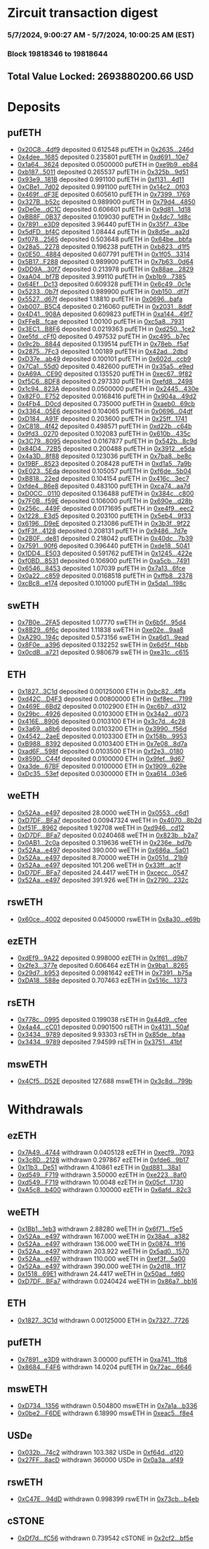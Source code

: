 # Zircuit transaction digest
### 5/7/2024, 9:00:27 AM - 5/7/2024, 10:00:25 AM (EST)
### Block 19818346 to 19818644

## Total Value Locked: 2693880200.66 USD

# Deposits
## pufETH
- [0x20C8...4df9](https://etherscan.io/address/0x20C818905bCef0c8dFF7Ce945f5a8d06a8C54df9) deposited 0.612548 pufETH in [0x2635...246d](https://etherscan.io/tx/0x20C818905bCef0c8dFF7Ce945f5a8d06a8C54df9)
- [0x4dee...1685](https://etherscan.io/address/0x4dee20CfE9513751783b792E276E14E1886a1685) deposited 0.235801 pufETH in [0xd691...10e7](https://etherscan.io/tx/0x4dee20CfE9513751783b792E276E14E1886a1685)
- [0x1a64...3624](https://etherscan.io/address/0x1a64334727B303E7f3d3F72804DfBafb03de3624) deposited 0.0500000 pufETH in [0xe9b9...eb84](https://etherscan.io/tx/0x1a64334727B303E7f3d3F72804DfBafb03de3624)
- [0xb187...5011](https://etherscan.io/address/0xb18735B1AEa0dd8017f4b303638B4438a6eF5011) deposited 0.265537 pufETH in [0x325b...9d51](https://etherscan.io/tx/0xb18735B1AEa0dd8017f4b303638B4438a6eF5011)
- [0x93e9...181B](https://etherscan.io/address/0x93e96C2b095162D8a943C38095F7F90770eD181B) deposited 0.991100 pufETH in [0xf131...4d11](https://etherscan.io/tx/0x93e96C2b095162D8a943C38095F7F90770eD181B)
- [0xCBe1...7d02](https://etherscan.io/address/0xCBe169a4d319fF135aeb3984B85A32eBDa1B7d02) deposited 0.991100 pufETH in [0x14c2...0f03](https://etherscan.io/tx/0xCBe169a4d319fF135aeb3984B85A32eBDa1B7d02)
- [0x469f...dF3E](https://etherscan.io/address/0x469f7707F1D24F342585a88a997A226DC677dF3E) deposited 0.605610 pufETH in [0x7399...1769](https://etherscan.io/tx/0x469f7707F1D24F342585a88a997A226DC677dF3E)
- [0x327B...b52c](https://etherscan.io/address/0x327B7F2C9719b3ffb1ba8bdCD372217d0f01b52c) deposited 0.989900 pufETH in [0x79d4...4850](https://etherscan.io/tx/0x327B7F2C9719b3ffb1ba8bdCD372217d0f01b52c)
- [0xDe0e...dC1C](https://etherscan.io/address/0xDe0e0500067fD767677dc906174Cd63d6ed9dC1C) deposited 0.606601 pufETH in [0x9d81...1d18](https://etherscan.io/tx/0xDe0e0500067fD767677dc906174Cd63d6ed9dC1C)
- [0xBB8F...0B37](https://etherscan.io/address/0xBB8F8aDC3aEcE3E37E45e1FdC884f6e28f3c0B37) deposited 0.109030 pufETH in [0x4dc7...1d8c](https://etherscan.io/tx/0xBB8F8aDC3aEcE3E37E45e1FdC884f6e28f3c0B37)
- [0x7891...e3D9](https://etherscan.io/address/0x789148AC67bd73eF19a3ba11B225bf059f6Ce3D9) deposited 3.96440 pufETH in [0x35f7...43be](https://etherscan.io/tx/0x789148AC67bd73eF19a3ba11B225bf059f6Ce3D9)
- [0x5dFD...bf4C](https://etherscan.io/address/0x5dFD959497F34955Bb441CFC38529568c376bf4C) deposited 1.08444 pufETH in [0x8d5e...aa2d](https://etherscan.io/tx/0x5dFD959497F34955Bb441CFC38529568c376bf4C)
- [0xf078...2565](https://etherscan.io/address/0xf07842709F635FcBEe66A18B0Db9feAD43D52565) deposited 0.503648 pufETH in [0x64be...bbfa](https://etherscan.io/tx/0xf07842709F635FcBEe66A18B0Db9feAD43D52565)
- [0x28a5...2278](https://etherscan.io/address/0x28a5c572fe2AE0FD5CCAAf45f6a4843e4a4D2278) deposited 0.196238 pufETH in [0xb823...d1f5](https://etherscan.io/tx/0x28a5c572fe2AE0FD5CCAAf45f6a4843e4a4D2278)
- [0x0E50...4884](https://etherscan.io/address/0x0E502e5c099433FBFAB95a7544884D000b314884) deposited 0.607791 pufETH in [0x1f05...3314](https://etherscan.io/tx/0x0E502e5c099433FBFAB95a7544884D000b314884)
- [0x5B17...F288](https://etherscan.io/address/0x5B176868eaAdC03d4f3279AF742d05C28369F288) deposited 0.989900 pufETH in [0x7b63...0d64](https://etherscan.io/tx/0x5B176868eaAdC03d4f3279AF742d05C28369F288)
- [0xDD9A...30f7](https://etherscan.io/address/0xDD9A5200D214922471214a877aF8d1F5267930f7) deposited 0.213978 pufETH in [0x88ae...2829](https://etherscan.io/tx/0xDD9A5200D214922471214a877aF8d1F5267930f7)
- [0xaA04...bf7B](https://etherscan.io/address/0xaA04121D2b943bbb3704789f0cfe2C2699e2bf7B) deposited 3.99110 pufETH in [0xb1b9...7385](https://etherscan.io/tx/0xaA04121D2b943bbb3704789f0cfe2C2699e2bf7B)
- [0x64Ef...Dc13](https://etherscan.io/address/0x64EfAd5EF785e618418DDBB0D30D4ab2c24FDc13) deposited 0.609328 pufETH in [0x6c49...0c1e](https://etherscan.io/tx/0x64EfAd5EF785e618418DDBB0D30D4ab2c24FDc13)
- [0x5233...0b7f](https://etherscan.io/address/0x5233A772e3302B42cC4aC095717174bb75190b7f) deposited 0.989900 pufETH in [0xb150...df7f](https://etherscan.io/tx/0x5233A772e3302B42cC4aC095717174bb75190b7f)
- [0x5527...d67f](https://etherscan.io/address/0x55271B662Abd79119D4aC512905A278b1119d67f) deposited 1.18810 pufETH in [0x0696...bafa](https://etherscan.io/tx/0x55271B662Abd79119D4aC512905A278b1119d67f)
- [0xb007...B5C4](https://etherscan.io/address/0xb00752ACC7C2cb529577AC65aD73D919f4f9B5C4) deposited 0.216060 pufETH in [0x2031...8ddf](https://etherscan.io/tx/0xb00752ACC7C2cb529577AC65aD73D919f4f9B5C4)
- [0x4D41...908A](https://etherscan.io/address/0x4D41382a9c4026FBd79B86aF52f18e9c2A5c908A) deposited 0.609823 pufETH in [0xa144...49f7](https://etherscan.io/tx/0x4D41382a9c4026FBd79B86aF52f18e9c2A5c908A)
- [0xFFeB...fcae](https://etherscan.io/address/0xFFeBf6747D8B46852E552d0FFeBe71d47aC9fcae) deposited 1.00100 pufETH in [0xc5a8...7931](https://etherscan.io/tx/0xFFeBf6747D8B46852E552d0FFeBe71d47aC9fcae)
- [0x3EC1...B8F6](https://etherscan.io/address/0x3EC1CF6470366DedD0A63660f2be2635b127B8F6) deposited 0.0219363 pufETH in [0xd250...1ce2](https://etherscan.io/tx/0x3EC1CF6470366DedD0A63660f2be2635b127B8F6)
- [0xe5fd...cFf0](https://etherscan.io/address/0xe5fdb7abbd8273e2C5A0826C81E52c4377fecFf0) deposited 0.497532 pufETH in [0xc495...b7ec](https://etherscan.io/tx/0xe5fdb7abbd8273e2C5A0826C81E52c4377fecFf0)
- [0x9c2b...8844](https://etherscan.io/address/0x9c2b04692fB15Cee6c45480e130E35b941958844) deposited 0.139514 pufETH in [0x78eb...f5af](https://etherscan.io/tx/0x9c2b04692fB15Cee6c45480e130E35b941958844)
- [0x2875...7Fc3](https://etherscan.io/address/0x2875403e0D69641CF631f10E48E63C40E4b27Fc3) deposited 1.00189 pufETH in [0x42ad...2dbd](https://etherscan.io/tx/0x2875403e0D69641CF631f10E48E63C40E4b27Fc3)
- [0xD37e...ab49](https://etherscan.io/address/0xD37e061a72f376755B5F78adFcC93CD5863Dab49) deposited 0.100101 pufETH in [0x602d...ccb9](https://etherscan.io/tx/0xD37e061a72f376755B5F78adFcC93CD5863Dab49)
- [0x7Ca1...55d0](https://etherscan.io/address/0x7Ca19974BD87176b5916197646C9f416368955d0) deposited 0.482600 pufETH in [0x35a5...e9ed](https://etherscan.io/tx/0x7Ca19974BD87176b5916197646C9f416368955d0)
- [0xA69A...CE90](https://etherscan.io/address/0xA69Aa68AceedF3834e7e718Ee7710F60b583CE90) deposited 0.135520 pufETH in [0xec67...9f82](https://etherscan.io/tx/0xA69Aa68AceedF3834e7e718Ee7710F60b583CE90)
- [0xf5C6...8DF8](https://etherscan.io/address/0xf5C62DfFef608E787995eA4F7a3cC0c49fa78DF8) deposited 0.297330 pufETH in [0xefd8...2498](https://etherscan.io/tx/0xf5C62DfFef608E787995eA4F7a3cC0c49fa78DF8)
- [0x1c94...823A](https://etherscan.io/address/0x1c949b3C0a31c81c47E173e13D3EC0dF9067823A) deposited 0.0500000 pufETH in [0x2445...430e](https://etherscan.io/tx/0x1c949b3C0a31c81c47E173e13D3EC0dF9067823A)
- [0x82F0...E752](https://etherscan.io/address/0x82F008EdB7B01276407c380Da566FF3Aa573E752) deposited 0.0168416 pufETH in [0x904a...49d2](https://etherscan.io/tx/0x82F008EdB7B01276407c380Da566FF3Aa573E752)
- [0x4Fb4...D0cd](https://etherscan.io/address/0x4Fb4b8fc00A953452D3EFb1Ec5391D2069bED0cd) deposited 0.735000 pufETH in [0xaeb0...69cb](https://etherscan.io/tx/0x4Fb4b8fc00A953452D3EFb1Ec5391D2069bED0cd)
- [0x3364...05E6](https://etherscan.io/address/0x33642E717F9F7Fa84f21D368Ed6dcD29E4ce05E6) deposited 0.104065 pufETH in [0x0696...04df](https://etherscan.io/tx/0x33642E717F9F7Fa84f21D368Ed6dcD29E4ce05E6)
- [0xD184...A91F](https://etherscan.io/address/0xD184155db83447A4FfEC2A2aF7c6B109317fA91F) deposited 0.203600 pufETH in [0x25ff...1741](https://etherscan.io/tx/0xD184155db83447A4FfEC2A2aF7c6B109317fA91F)
- [0xC818...4f42](https://etherscan.io/address/0xC818386b8532283F07b4fC08da45F7Cff51A4f42) deposited 0.498571 pufETH in [0xd22b...c64b](https://etherscan.io/tx/0xC818386b8532283F07b4fC08da45F7Cff51A4f42)
- [0x9fd3...0270](https://etherscan.io/address/0x9fd37061f08D35a6ccb62F89358639b357540270) deposited 0.102083 pufETH in [0x610b...435c](https://etherscan.io/tx/0x9fd37061f08D35a6ccb62F89358639b357540270)
- [0x3C79...8095](https://etherscan.io/address/0x3C7945Ef60697285Aaf221ff37c89B8A4BC08095) deposited 0.0167877 pufETH in [0x542b...8c9d](https://etherscan.io/tx/0x3C7945Ef60697285Aaf221ff37c89B8A4BC08095)
- [0x84D4...72B5](https://etherscan.io/address/0x84D4d31d832fD852Ae7291d0C052CF38CDFE72B5) deposited 0.200488 pufETH in [0x3912...e5da](https://etherscan.io/tx/0x84D4d31d832fD852Ae7291d0C052CF38CDFE72B5)
- [0x4a3D...8f88](https://etherscan.io/address/0x4a3D31887D0b931D1847d89684e2B968A3588f88) deposited 0.123036 pufETH in [0x7ba8...be8c](https://etherscan.io/tx/0x4a3D31887D0b931D1847d89684e2B968A3588f88)
- [0x19BF...8523](https://etherscan.io/address/0x19BFAaF47dbB44B38462ba31f1789e622C878523) deposited 0.208428 pufETH in [0xd1a5...7a9b](https://etherscan.io/tx/0x19BFAaF47dbB44B38462ba31f1789e622C878523)
- [0xE023...5Eda](https://etherscan.io/address/0xE0233DDdeEfFD0D55C93c833A91ED7b097EB5Eda) deposited 0.105057 pufETH in [0xf6de...5b04](https://etherscan.io/tx/0xE0233DDdeEfFD0D55C93c833A91ED7b097EB5Eda)
- [0xB818...22ed](https://etherscan.io/address/0xB818b515b8c1F4057F9FEC1B1B1bFDC5f99922ed) deposited 0.104154 pufETH in [0x416c...3ec7](https://etherscan.io/tx/0xB818b515b8c1F4057F9FEC1B1B1bFDC5f99922ed)
- [0xfde4...86e8](https://etherscan.io/address/0xfde463e90a786c0B61dDb31Af73F3897eD3786e8) deposited 0.483100 pufETH in [0xca74...aa7d](https://etherscan.io/tx/0xfde463e90a786c0B61dDb31Af73F3897eD3786e8)
- [0xD0CC...0110](https://etherscan.io/address/0xD0CC64e36bea20103F4bBEe5b8c1A1436b2E0110) deposited 0.136488 pufETH in [0x384c...c800](https://etherscan.io/tx/0xD0CC64e36bea20103F4bBEe5b8c1A1436b2E0110)
- [0x7F0B...f59E](https://etherscan.io/address/0x7F0B7116fDF1B8AA1946fd3389E890DDd608f59E) deposited 0.106000 pufETH in [0x690e...d28b](https://etherscan.io/tx/0x7F0B7116fDF1B8AA1946fd3389E890DDd608f59E)
- [0x256c...449F](https://etherscan.io/address/0x256c3A7e8c5C02cc6A362376ed9a4E99ADdB449F) deposited 0.0171695 pufETH in [0xe4f9...eec2](https://etherscan.io/tx/0x256c3A7e8c5C02cc6A362376ed9a4E99ADdB449F)
- [0x1228...E3d5](https://etherscan.io/address/0x1228d77d9A1D749da764a34a81a40c9f7792E3d5) deposited 0.203100 pufETH in [0x5eb4...9f33](https://etherscan.io/tx/0x1228d77d9A1D749da764a34a81a40c9f7792E3d5)
- [0x6196...D9eE](https://etherscan.io/address/0x619609F8D57469bdE90AaBb0Db0987f4E97DD9eE) deposited 0.213086 pufETH in [0x3b3f...9f22](https://etherscan.io/tx/0x619609F8D57469bdE90AaBb0Db0987f4E97DD9eE)
- [0xfF3f...4128](https://etherscan.io/address/0xfF3f2997f615919C70fE1Fcc90C4f17b40Da4128) deposited 0.208131 pufETH in [0x9486...7d7e](https://etherscan.io/tx/0xfF3f2997f615919C70fE1Fcc90C4f17b40Da4128)
- [0x2B0F...de81](https://etherscan.io/address/0x2B0F8a611983D7A26A4dA946B1D495670929de81) deposited 0.218042 pufETH in [0x40dc...7b39](https://etherscan.io/tx/0x2B0F8a611983D7A26A4dA946B1D495670929de81)
- [0x7591...90f6](https://etherscan.io/address/0x7591921c6F27Cdc3AAD6d00Cb585d84D470090f6) deposited 0.396440 pufETH in [0xde18...5041](https://etherscan.io/tx/0x7591921c6F27Cdc3AAD6d00Cb585d84D470090f6)
- [0x1DD4...E503](https://etherscan.io/address/0x1DD46703f055972b02708c0fF2BD688e8ecCE503) deposited 0.591762 pufETH in [0x1245...422e](https://etherscan.io/tx/0x1DD46703f055972b02708c0fF2BD688e8ecCE503)
- [0xf0BD...8531](https://etherscan.io/address/0xf0BDce39f67934f8eD60f0B89d21b9Fee4c78531) deposited 0.106900 pufETH in [0xa5cb...7491](https://etherscan.io/tx/0xf0BDce39f67934f8eD60f0B89d21b9Fee4c78531)
- [0x6546...8453](https://etherscan.io/address/0x6546ab8a46Fb2e6351612f9645eC890AfFd18453) deposited 1.07039 pufETH in [0x7a13...6fce](https://etherscan.io/tx/0x6546ab8a46Fb2e6351612f9645eC890AfFd18453)
- [0x0a22...c859](https://etherscan.io/address/0x0a227fc842F116986338153dAB70581A8A4Ac859) deposited 0.0168518 pufETH in [0xffb8...2378](https://etherscan.io/tx/0x0a227fc842F116986338153dAB70581A8A4Ac859)
- [0xcBc8...e174](https://etherscan.io/address/0xcBc805B4DB3aE9458D669d7373190ed243A2e174) deposited 0.101000 pufETH in [0x5da1...198c](https://etherscan.io/tx/0xcBc805B4DB3aE9458D669d7373190ed243A2e174)
## swETH
- [0x7B0e...2FA5](https://etherscan.io/address/0x7B0e77B8eA942dedC6602386748702f7c3742FA5) deposited 1.07770 swETH in [0x6b5f...95d4](https://etherscan.io/tx/0x7B0e77B8eA942dedC6602386748702f7c3742FA5)
- [0x8B29...6f6c](https://etherscan.io/address/0x8B2931Da263045EE57c0B90254a21FF4193D6f6c) deposited 1.11838 swETH in [0xe02e...9aa8](https://etherscan.io/tx/0x8B2931Da263045EE57c0B90254a21FF4193D6f6c)
- [0xA290...194c](https://etherscan.io/address/0xA29012a376716FBD163aE8693974422EaF4B194c) deposited 0.573156 swETH in [0xa6d1...9ead](https://etherscan.io/tx/0xA29012a376716FBD163aE8693974422EaF4B194c)
- [0x8F0e...a396](https://etherscan.io/address/0x8F0ea358E111018Db5B9faDb994FA05985a9a396) deposited 0.132252 swETH in [0x6d5f...f4bb](https://etherscan.io/tx/0x8F0ea358E111018Db5B9faDb994FA05985a9a396)
- [0x0cdB...a721](https://etherscan.io/address/0x0cdBD3c78615D7F9F94dB33BD9A435b42e92a721) deposited 0.980679 swETH in [0xe31c...c615](https://etherscan.io/tx/0x0cdBD3c78615D7F9F94dB33BD9A435b42e92a721)
## ETH
- [0x1827...3C1d](https://etherscan.io/address/0x1827b700e0D6B640d0e5B66d65cf3CB1393e3C1d) deposited 0.00125000 ETH in [0xbc82...4ffa](https://etherscan.io/tx/0x1827b700e0D6B640d0e5B66d65cf3CB1393e3C1d)
- [0xd42C...D4F3](https://etherscan.io/address/0xd42C3DDecd0A0E0A8a2bEFf5dfB10eAc8282D4F3) deposited 0.00800000 ETH in [0xf8ec...7199](https://etherscan.io/tx/0xd42C3DDecd0A0E0A8a2bEFf5dfB10eAc8282D4F3)
- [0x469E...6Bd2](https://etherscan.io/address/0x469E89cb536d69Ee496FE667Ece9FF2f90D66Bd2) deposited 0.0102900 ETH in [0xc6b7...d312](https://etherscan.io/tx/0x469E89cb536d69Ee496FE667Ece9FF2f90D66Bd2)
- [0x29bc...4926](https://etherscan.io/address/0x29bc058C54F60F9c6349e997e01c94E5Df014926) deposited 0.0103000 ETH in [0x34a2...d073](https://etherscan.io/tx/0x29bc058C54F60F9c6349e997e01c94E5Df014926)
- [0x416E...8906](https://etherscan.io/address/0x416ED0C65E956d6CD44E5f3Ca87f8e398bC48906) deposited 0.0103100 ETH in [0x3c7d...4c28](https://etherscan.io/tx/0x416ED0C65E956d6CD44E5f3Ca87f8e398bC48906)
- [0x3a69...a8b6](https://etherscan.io/address/0x3a69aB9639E3d6D43fAd084915C54B71B52aa8b6) deposited 0.0103200 ETH in [0x3990...f56d](https://etherscan.io/tx/0x3a69aB9639E3d6D43fAd084915C54B71B52aa8b6)
- [0x4542...2aeE](https://etherscan.io/address/0x45424c3214Ca6Dd4a8dA896644c5F2A38BA02aeE) deposited 0.0103300 ETH in [0x158b...9953](https://etherscan.io/tx/0x45424c3214Ca6Dd4a8dA896644c5F2A38BA02aeE)
- [0xB988...8392](https://etherscan.io/address/0xB988F150913D796eAf3aa14B67173f26B5e58392) deposited 0.0103400 ETH in [0x7e08...8d7a](https://etherscan.io/tx/0xB988F150913D796eAf3aa14B67173f26B5e58392)
- [0xad6F...598f](https://etherscan.io/address/0xad6F977D990Aa29896BAf918A51D50D08ED2598f) deposited 0.0103500 ETH in [0xf2e3...0180](https://etherscan.io/tx/0xad6F977D990Aa29896BAf918A51D50D08ED2598f)
- [0x859D...C44f](https://etherscan.io/address/0x859DC102321188A577bDc7B8231d4DabC95dC44f) deposited 0.0100000 ETH in [0x9fef...9d67](https://etherscan.io/tx/0x859DC102321188A577bDc7B8231d4DabC95dC44f)
- [0xa3de...67BF](https://etherscan.io/address/0xa3de6AA1c706EF9a245fA116eb296eE8EBeB67BF) deposited 0.0100000 ETH in [0x1909...629e](https://etherscan.io/tx/0xa3de6AA1c706EF9a245fA116eb296eE8EBeB67BF)
- [0xDc35...53ef](https://etherscan.io/address/0xDc3574ce6E567Af82F4C70020048DD48320053ef) deposited 0.0300000 ETH in [0xa614...03e6](https://etherscan.io/tx/0xDc3574ce6E567Af82F4C70020048DD48320053ef)
## weETH
- [0x52Aa...e497](https://etherscan.io/address/0x52Aa899454998Be5b000Ad077a46Bbe360F4e497) deposited 28.0000 weETH in [0x0553...c6d1](https://etherscan.io/tx/0x52Aa899454998Be5b000Ad077a46Bbe360F4e497)
- [0xD7DF...BFa7](https://etherscan.io/address/0xD7DF7E085214743530afF339aFC420c7c720BFa7) deposited 0.00947324 weETH in [0x4070...8b2d](https://etherscan.io/tx/0xD7DF7E085214743530afF339aFC420c7c720BFa7)
- [0xf51F...8962](https://etherscan.io/address/0xf51F9dbB95B03f0DC60C79BC7dFEB958cb1C8962) deposited 1.92708 weETH in [0xd946...cd12](https://etherscan.io/tx/0xf51F9dbB95B03f0DC60C79BC7dFEB958cb1C8962)
- [0xD7DF...BFa7](https://etherscan.io/address/0xD7DF7E085214743530afF339aFC420c7c720BFa7) deposited 0.0240468 weETH in [0x823b...b2a7](https://etherscan.io/tx/0xD7DF7E085214743530afF339aFC420c7c720BFa7)
- [0x0AB1...2c0a](https://etherscan.io/address/0x0AB1e1Bcc80aFfc335867ce3166acD0700602c0a) deposited 0.319636 weETH in [0x236e...bd7b](https://etherscan.io/tx/0x0AB1e1Bcc80aFfc335867ce3166acD0700602c0a)
- [0x52Aa...e497](https://etherscan.io/address/0x52Aa899454998Be5b000Ad077a46Bbe360F4e497) deposited 390.000 weETH in [0x686a...5a01](https://etherscan.io/tx/0x52Aa899454998Be5b000Ad077a46Bbe360F4e497)
- [0x52Aa...e497](https://etherscan.io/address/0x52Aa899454998Be5b000Ad077a46Bbe360F4e497) deposited 8.70000 weETH in [0x051d...21b9](https://etherscan.io/tx/0x52Aa899454998Be5b000Ad077a46Bbe360F4e497)
- [0x52Aa...e497](https://etherscan.io/address/0x52Aa899454998Be5b000Ad077a46Bbe360F4e497) deposited 101.206 weETH in [0x33ff...ac1f](https://etherscan.io/tx/0x52Aa899454998Be5b000Ad077a46Bbe360F4e497)
- [0xD7DF...BFa7](https://etherscan.io/address/0xD7DF7E085214743530afF339aFC420c7c720BFa7) deposited 24.4417 weETH in [0xcecc...0547](https://etherscan.io/tx/0xD7DF7E085214743530afF339aFC420c7c720BFa7)
- [0x52Aa...e497](https://etherscan.io/address/0x52Aa899454998Be5b000Ad077a46Bbe360F4e497) deposited 391.926 weETH in [0x2790...232c](https://etherscan.io/tx/0x52Aa899454998Be5b000Ad077a46Bbe360F4e497)
## rswETH
- [0x60ce...4002](https://etherscan.io/address/0x60ce1CB8A3e695B30D4dB02550238d6A02f94002) deposited 0.0450000 rswETH in [0x8a30...e69b](https://etherscan.io/tx/0x60ce1CB8A3e695B30D4dB02550238d6A02f94002)
## ezETH
- [0xdEf9...9A22](https://etherscan.io/address/0xdEf9A22Ac44E3419C9bd075b9cBA195957d39A22) deposited 0.998000 ezETH in [0x1f61...d9b7](https://etherscan.io/tx/0xdEf9A22Ac44E3419C9bd075b9cBA195957d39A22)
- [0x2fe3...377e](https://etherscan.io/address/0x2fe335b5dBFF85f76B4e793bEa97bE924119377e) deposited 0.606464 ezETH in [0x9ba1...8265](https://etherscan.io/tx/0x2fe335b5dBFF85f76B4e793bEa97bE924119377e)
- [0x29d7...b953](https://etherscan.io/address/0x29d7a8e345F0330F8095F48FCD54A99A5eDdb953) deposited 0.0981642 ezETH in [0x7391...b75a](https://etherscan.io/tx/0x29d7a8e345F0330F8095F48FCD54A99A5eDdb953)
- [0xDA18...588e](https://etherscan.io/address/0xDA18dd0a6F72238Fb42a86d839F9dcc35D71588e) deposited 0.707463 ezETH in [0x516c...1373](https://etherscan.io/tx/0xDA18dd0a6F72238Fb42a86d839F9dcc35D71588e)
## rsETH
- [0x778c...0995](https://etherscan.io/address/0x778c81880Dfd2Ec9d02AAB661b17c01C3D2E0995) deposited 0.199038 rsETH in [0x44d9...cfee](https://etherscan.io/tx/0x778c81880Dfd2Ec9d02AAB661b17c01C3D2E0995)
- [0x4a44...cC01](https://etherscan.io/address/0x4a4404d79268C4e25222da1595a91B977249cC01) deposited 0.0901500 rsETH in [0x4131...50af](https://etherscan.io/tx/0x4a4404d79268C4e25222da1595a91B977249cC01)
- [0x3434...9789](https://etherscan.io/address/0x34349c5569e7B846c3558961552D2202760A9789) deposited 9.93303 rsETH in [0x85de...bfaa](https://etherscan.io/tx/0x34349c5569e7B846c3558961552D2202760A9789)
- [0x3434...9789](https://etherscan.io/address/0x34349c5569e7B846c3558961552D2202760A9789) deposited 7.94599 rsETH in [0x3751...41bf](https://etherscan.io/tx/0x34349c5569e7B846c3558961552D2202760A9789)
## mswETH
- [0x4Cf5...D52E](https://etherscan.io/address/0x4Cf58B6FB1c4016A0C2EB4A35DF136Ce9561D52E) deposited 127.688 mswETH in [0x3c8d...799b](https://etherscan.io/tx/0x4Cf58B6FB1c4016A0C2EB4A35DF136Ce9561D52E)
# Withdrawals
## ezETH
- [0x7A49...4744](https://etherscan.io/address/0x7A493Be5c2ce014cD049Bf178a1ac0Db1B434744) withdrawn 0.0405128 ezETH in [0xecf9...7093](https://etherscan.io/tx/0x7A493Be5c2ce014cD049Bf178a1ac0Db1B434744)
- [0x3c8D...2128](https://etherscan.io/address/0x3c8DfD782315BF93d1E78c1dDe6b80CFB9362128) withdrawn 0.297867 ezETH in [0xfde6...9b17](https://etherscan.io/tx/0x3c8DfD782315BF93d1E78c1dDe6b80CFB9362128)
- [0x11b3...De51](https://etherscan.io/address/0x11b3d235b82009808083F1621817A3c9535eDe51) withdrawn 4.10861 ezETH in [0xd881...38a1](https://etherscan.io/tx/0x11b3d235b82009808083F1621817A3c9535eDe51)
- [0xd549...F719](https://etherscan.io/address/0xd549a0281f287783e6efcca5FA4925A225d5F719) withdrawn 3.50000 ezETH in [0xe223...8af0](https://etherscan.io/tx/0xd549a0281f287783e6efcca5FA4925A225d5F719)
- [0xd549...F719](https://etherscan.io/address/0xd549a0281f287783e6efcca5FA4925A225d5F719) withdrawn 10.0048 ezETH in [0x05cf...1730](https://etherscan.io/tx/0xd549a0281f287783e6efcca5FA4925A225d5F719)
- [0xA5c8...b400](https://etherscan.io/address/0xA5c8A62F221aDeaf8A7c0BEF60044861D9C4b400) withdrawn 0.100000 ezETH in [0x6afd...82c3](https://etherscan.io/tx/0xA5c8A62F221aDeaf8A7c0BEF60044861D9C4b400)
## weETH
- [0x1Bb1...1eb3](https://etherscan.io/address/0x1Bb152b05e945FC5D7Bc907fFfC7D54aeAbe1eb3) withdrawn 2.88280 weETH in [0x6f71...f5e5](https://etherscan.io/tx/0x1Bb152b05e945FC5D7Bc907fFfC7D54aeAbe1eb3)
- [0x52Aa...e497](https://etherscan.io/address/0x52Aa899454998Be5b000Ad077a46Bbe360F4e497) withdrawn 167.000 weETH in [0x38a4...a382](https://etherscan.io/tx/0x52Aa899454998Be5b000Ad077a46Bbe360F4e497)
- [0x52Aa...e497](https://etherscan.io/address/0x52Aa899454998Be5b000Ad077a46Bbe360F4e497) withdrawn 136.000 weETH in [0x0874...1f16](https://etherscan.io/tx/0x52Aa899454998Be5b000Ad077a46Bbe360F4e497)
- [0x52Aa...e497](https://etherscan.io/address/0x52Aa899454998Be5b000Ad077a46Bbe360F4e497) withdrawn 203.922 weETH in [0x5ad0...1570](https://etherscan.io/tx/0x52Aa899454998Be5b000Ad077a46Bbe360F4e497)
- [0x52Aa...e497](https://etherscan.io/address/0x52Aa899454998Be5b000Ad077a46Bbe360F4e497) withdrawn 110.000 weETH in [0xef3f...5a00](https://etherscan.io/tx/0x52Aa899454998Be5b000Ad077a46Bbe360F4e497)
- [0x52Aa...e497](https://etherscan.io/address/0x52Aa899454998Be5b000Ad077a46Bbe360F4e497) withdrawn 390.000 weETH in [0x2d18...1f17](https://etherscan.io/tx/0x52Aa899454998Be5b000Ad077a46Bbe360F4e497)
- [0x1518...69E1](https://etherscan.io/address/0x15186f03C41b5C7F395234A7f355a7De33A369E1) withdrawn 24.4417 weETH in [0x50ad...fd60](https://etherscan.io/tx/0x15186f03C41b5C7F395234A7f355a7De33A369E1)
- [0xD7DF...BFa7](https://etherscan.io/address/0xD7DF7E085214743530afF339aFC420c7c720BFa7) withdrawn 0.0240424 weETH in [0x86a7...bb16](https://etherscan.io/tx/0xD7DF7E085214743530afF339aFC420c7c720BFa7)
## ETH
- [0x1827...3C1d](https://etherscan.io/address/0x1827b700e0D6B640d0e5B66d65cf3CB1393e3C1d) withdrawn 0.00125000 ETH in [0x7327...7726](https://etherscan.io/tx/0x1827b700e0D6B640d0e5B66d65cf3CB1393e3C1d)
## pufETH
- [0x7891...e3D9](https://etherscan.io/address/0x789148AC67bd73eF19a3ba11B225bf059f6Ce3D9) withdrawn 3.00000 pufETH in [0xa741...1fb8](https://etherscan.io/tx/0x789148AC67bd73eF19a3ba11B225bf059f6Ce3D9)
- [0x8684...F4F6](https://etherscan.io/address/0x868490398931ffEaD3c38d6D9aF71F4F06D3F4F6) withdrawn 14.0204 pufETH in [0x72ac...6646](https://etherscan.io/tx/0x868490398931ffEaD3c38d6D9aF71F4F06D3F4F6)
## mswETH
- [0xD734...1356](https://etherscan.io/address/0xD734360b6C255C54a664746bf082f14a809d1356) withdrawn 0.504800 mswETH in [0x7a1a...b336](https://etherscan.io/tx/0xD734360b6C255C54a664746bf082f14a809d1356)
- [0x0be2...F6DE](https://etherscan.io/address/0x0be2cd7723523b5b6C328a39Fa15196d348fF6DE) withdrawn 6.18990 mswETH in [0xeac5...f8e4](https://etherscan.io/tx/0x0be2cd7723523b5b6C328a39Fa15196d348fF6DE)
## USDe
- [0x032b...74c2](https://etherscan.io/address/0x032bd08a7F5e4BeD25aAE0c42e5E0fc174F474c2) withdrawn 103.382 USDe in [0xf64d...d120](https://etherscan.io/tx/0x032bd08a7F5e4BeD25aAE0c42e5E0fc174F474c2)
- [0x27FF...8acD](https://etherscan.io/address/0x27FF0fc55AEA8cc8d674e1F66a44971C72088acD) withdrawn 360000 USDe in [0x0a3a...af49](https://etherscan.io/tx/0x27FF0fc55AEA8cc8d674e1F66a44971C72088acD)
## rswETH
- [0xC47E...94dD](https://etherscan.io/address/0xC47EE8b101aB4a4F45aa2EC2518bf00d3ce794dD) withdrawn 0.998399 rswETH in [0x73cb...b4eb](https://etherscan.io/tx/0xC47EE8b101aB4a4F45aa2EC2518bf00d3ce794dD)
## cSTONE
- [0xDf7d...fC56](https://etherscan.io/address/0xDf7d18Fa6932184AE650BAE1C4269eae56d8fC56) withdrawn 0.739542 cSTONE in [0x2cf2...bf5e](https://etherscan.io/tx/0xDf7d18Fa6932184AE650BAE1C4269eae56d8fC56)

